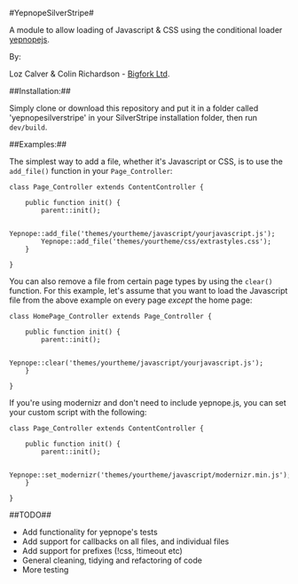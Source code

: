 #YepnopeSilverStripe#

A module to allow loading of Javascript & CSS using the conditional loader [yepnopejs](http://yepnopejs.com).

By:

Loz Calver & Colin Richardson - [Bigfork Ltd](http://www.bigfork.co.uk/).


##Installation:##

Simply clone or download this repository and put it in a folder called 'yepnopesilverstripe' in your SilverStripe installation folder, then run `dev/build`.

##Examples:##

The simplest way to add a file, whether it's Javascript or CSS, is to use the `add_file()` function in your `Page_Controller`:

	class Page_Controller extends ContentController {
	
		public function init() {
			parent::init();
			
			Yepnope::add_file('themes/yourtheme/javascript/yourjavascript.js');
			Yepnope::add_file('themes/yourtheme/css/extrastyles.css');
		}
	
	}
	
You can also remove a file from certain page types by using the `clear()` function. For this example, let's assume that you want to load the Javascript file from the above example on every page _except_ the home page:

	class HomePage_Controller extends Page_Controller {
	
		public function init() {
			parent::init();
		
			Yepnope::clear('themes/yourtheme/javascript/yourjavascript.js');
		}
	
	}

If you're using modernizr and don't need to include yepnope.js, you can set your custom script with the following:

	class Page_Controller extends ContentController {
	
		public function init() {
			parent::init();
			
			Yepnope::set_modernizr('themes/yourtheme/javascript/modernizr.min.js');
		}
	
	}


##TODO##

* Add functionality for yepnope's tests
* Add support for callbacks on all files, and individual files
* Add support for prefixes (!css, !timeout etc)
* General cleaning, tidying and refactoring of code
* More testing
